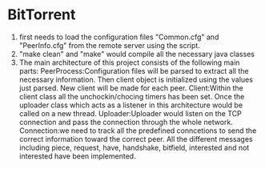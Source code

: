 # BitTorrent
1. first needs to load the configuration files "Common.cfg" and "PeerInfo.cfg" from the remote server using the script. 
2. "make clean" and "make" would compile all the necessary java classes
3. The main architecture of this project consists of the following main parts:
  PeerProcess:Configuration files will be parsed to extract all the necessary information. Then client object is initialized using the values just parsed. New client will be made for each peer. 
  Client:Within the client class all the unchockin/chocing timers has been set. Once the uploader class which acts as a listener in this architecture would be called on a new thread. 
  Uploader:Uploader would listen on the TCP connection and pass the connection through the whole network.
  Connection:we need to track all the predefined conncetions to send the correct information toward the correct peer. All the different messages including piece, request, have, handshake, bitfield, interested and not interested have been implemented. 
  
